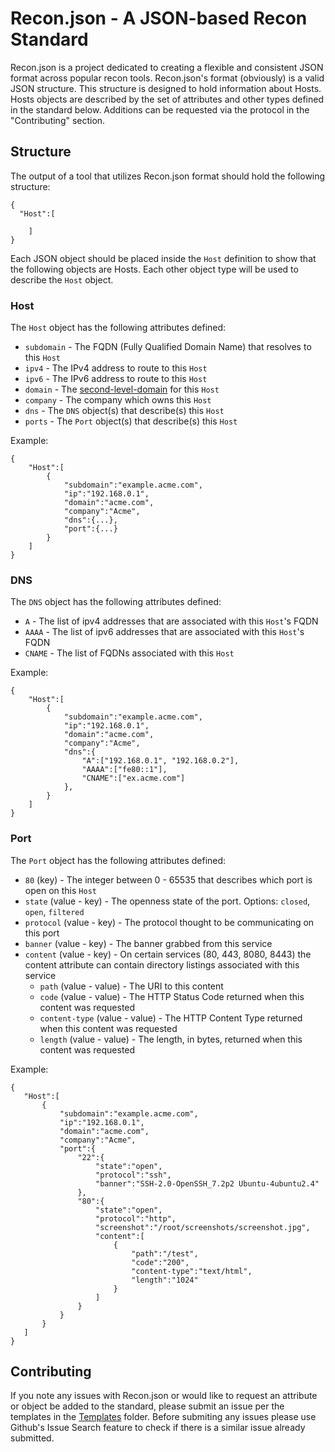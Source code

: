 # Recon.json - A JSON-based Recon Standard
Recon.json is a project dedicated to creating a flexible and consistent JSON format across popular recon tools. Recon.json's format (obviously) is a valid JSON structure. This structure is designed to hold information about Hosts. Hosts objects are described by the set of attributes and other types defined in the standard below. Additions can be requested via the protocol in the "Contributing" section. 

## Structure
The output of a tool that utilizes Recon.json format should hold the following structure:
```
{
  "Host":[

    ]
}
```
Each JSON object should be placed inside the ```Host``` definition to show that the following objects are Hosts. Each other object type will be used to describe the ```Host``` object. 

### Host
The ```Host``` object has the following attributes defined:
* ```subdomain``` - The FQDN (Fully Qualified Domain Name) that resolves to this ```Host```
* ```ipv4``` - The IPv4 address to route to this ```Host```
* ```ipv6``` - The IPv6 address to route to this ```Host```
* ```domain``` - The [second-level-domain](https://en.wikipedia.org/wiki/Second-level_domain) for this ```Host```
* ```company``` - The company which owns this ```Host``` 
* ```dns``` - The ```DNS``` object(s) that describe(s) this ```Host```
* ```ports``` - The ```Port``` object(s) that describe(s) this ```Host```

Example:
```
{
	"Host":[
		{
			"subdomain":"example.acme.com",
			"ip":"192.168.0.1",
			"domain":"acme.com",
			"company":"Acme",
			"dns":{...},
			"port":{...}
		}
	]
}

```
### DNS
The ```DNS``` object has the following attributes defined:
* ```A``` - The list of ipv4 addresses that are associated with this ```Host```'s FQDN
* ```AAAA``` - The list of ipv6 addresses that are associated with this ```Host```'s FQDN
* ```CNAME``` - The list of FQDNs associated with this ```Host```

Example:
```
{
	"Host":[
		{
			"subdomain":"example.acme.com",
			"ip":"192.168.0.1",
			"domain":"acme.com",
			"company":"Acme",
			"dns":{
				"A":["192.168.0.1", "192.168.0.2"],
				"AAAA":["fe80::1"],
				"CNAME":["ex.acme.com"]
			},
		}
	]
}
```


### Port
The ```Port``` object has the following attributes defined:
* ```80``` (key) - The integer between 0 - 65535 that describes which port is open on this ```Host```
* ```state``` (value - key) - The openness state of the port. Options: ```closed```, ```open```, ```filtered```
* ```protocol``` (value - key) - The protocol thought to be communicating on this port
* ```banner``` (value - key) - The banner grabbed from this service
* ```content``` (value - key) - On certain services (80, 443, 8080, 8443) the content attribute can contain directory listings associated with this service
    * ```path``` (value - value) - The URI to this content
    * ```code``` (value - value) - The HTTP Status Code returned when this content was requested
    * ```content-type``` (value - value) - The HTTP Content Type returned when this content was requested
    * ```length``` (value - value) - The length, in bytes, returned when this content was requested
 
 Example:
 ```
 {
	"Host":[
		{
			"subdomain":"example.acme.com",
			"ip":"192.168.0.1",
			"domain":"acme.com",
			"company":"Acme",
			"port":{
				"22":{
					"state":"open",
					"protocol":"ssh",
					"banner":"SSH-2.0-OpenSSH_7.2p2 Ubuntu-4ubuntu2.4"
				},
				"80":{
					"state":"open",
					"protocol":"http",
					"screenshot":"/root/screenshots/screenshot.jpg",
					"content":[
						{
							"path":"/test",
							"code":"200",
							"content-type":"text/html",
							"length":"1024"
						} 
					]
				}
			}
		}
	]
}
```
## Contributing
If you note any issues with Recon.json or would like to request an attribute or object be added to the standard, please submit an issue per the templates in the [Templates](https://github.com/Rhynorater/reconjson/templates/) folder. Before submiting any issues please use Github's Issue Search feature to check if there is a similar issue already submitted. 
